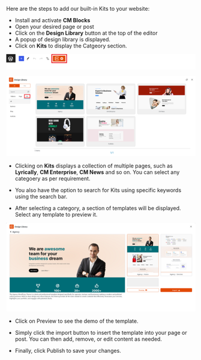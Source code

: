 
Here are the steps to add our built-in Kits to your website:

* Install and activate **CM Blocks**
* Open your desired page or post
* Click on the **Design Library** button at the top of the editor
* A popup of design library is displayed.
* Click on **Kits** to display the Catgeory section.

![Design Library button](img/importer-button.png)

![Design Library for Choose a Kit ](img/kits-docs-choose-img.png)

* Clicking on **Kits** displays a collection of multiple pages, such as **Lyrically**, **CM Enterprise**, **CM News** and so on. You can select any categoery as per requirement.

* You also have the option to search for Kits using specific keywords using the search bar.

* After selecting a category, a section of templates will be displayed. Select any template to preview it.

![Design Library for Choose a Category ](img/kit-category.png)

* Click on Preview to see the demo of the template.

* Simply click the import button to insert the template into your page or post. You can then add, remove, or edit content as needed.

* Finally, click Publish to save your changes.



